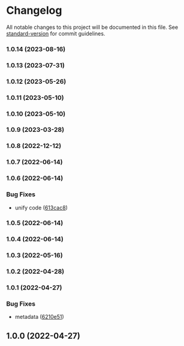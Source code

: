 # Changelog

All notable changes to this project will be documented in this file. See [standard-version](https://github.com/conventional-changelog/standard-version) for commit guidelines.

### 1.0.14 (2023-08-16)

### 1.0.13 (2023-07-31)

### 1.0.12 (2023-05-26)

### 1.0.11 (2023-05-10)

### 1.0.10 (2023-05-10)

### 1.0.9 (2023-03-28)

### 1.0.8 (2022-12-12)

### 1.0.7 (2022-06-14)

### 1.0.6 (2022-06-14)


### Bug Fixes

* unify code ([613cac8](https://github.com/Kikobeats/url-http/commit/613cac8d86994dcd951068bfbb6b4b9f552dfa97))

### 1.0.5 (2022-06-14)

### 1.0.4 (2022-06-14)

### 1.0.3 (2022-05-16)

### 1.0.2 (2022-04-28)

### 1.0.1 (2022-04-27)


### Bug Fixes

* metadata ([6210e51](https://github.com/Kikobeats/url-http/commit/6210e51f614811154b4ddde9d0c13135b2e928c4))

## 1.0.0 (2022-04-27)
